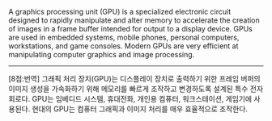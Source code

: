 A graphics processing unit (GPU) is a specialized electronic circuit designed to rapidly manipulate and alter memory to accelerate the creation of images in a frame buffer intended for output to a display device. GPUs are used in embedded systems, mobile phones, personal computers, workstations, and game consoles. Modern GPUs are very efficient at manipulating computer graphics and image processing.

*  *  *
[8점:번역]
그래픽 처리 장치(GPU)는 디스플레이 장치로 출력하기 위한 프레임 버퍼의 이미지 생성을 가속화하기 위해 메모리를 빠르게 조작하고 변경하도록 설계된 특수 전자 회로다. GPU는 임베디드 시스템, 휴대전화, 개인용 컴퓨터, 워크스테이션, 게임기에 사용된다. 현대의 GPU는 컴퓨터 그래픽과 이미지 처리를 매우 효율적으로 조작한다.

